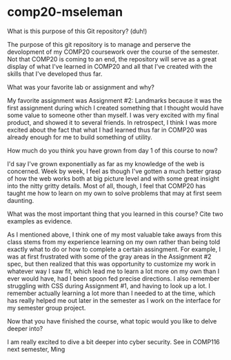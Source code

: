 # comp20-mseleman

What is this purpose of this Git repository? (duh!)

The purpose of this git repository is to manage and perserve the devolopment of my COMP20 coursework over the course of the semester. Not that COMP20 is coming to an end, the repository will serve as a great display of what I've learned in COMP20 and all that I've created with the skills that I've developed thus far. 


What was your favorite lab or assignment and why?

My favorite assignment was Assignment #2: Landmarks because it was the first assignment during which I created something that I thought would have some value to someone other than myself. I was very excited with my final product, and showed it to several friends. In retrospect, I think I was more excited about the fact that what I had learned thus far in COMP20 was already enough for me to build something of utility. 


How much do you think you have grown from day 1 of this course to now?

I'd say I've grown exponentially as far as my knowledge of the web is concerned. Week by week, I feel as though I've gotten a much better grasp of how the web works both at big picture level and with some great insight into the nitty gritty details. Most of all, though, I feel that COMP20 has taught me how to learn on my own to solve problems that may at first seem daunting. 


What was the most important thing that you learned in this course? Cite two examples as evidence.

As I mentioned above, I think one of my most valuable take aways from this class stems from my experience learning on my own rather than being told exactly what to do or how to complete a certain assingment. For example, I was at first frustrated with some of the gray areas in the Assignment #2 spec, but then realized that this was opportunity to customize my work in whatever way I saw fit, which lead me to learn a lot more on my own than I ever would have, had I been spoon fed precise directions. I also remember struggling with CSS during Assignment #1, and having to look up a lot. I remember actually learning a lot more than I needed to at the time, which has really helped me out later in the semester as I work on the interface for my semester group project. 


Now that you have finished the course, what topic would you like to delve deeper into?

I am really excited to dive a bit deeper into cyber security. See in COMP116 next semester, Ming